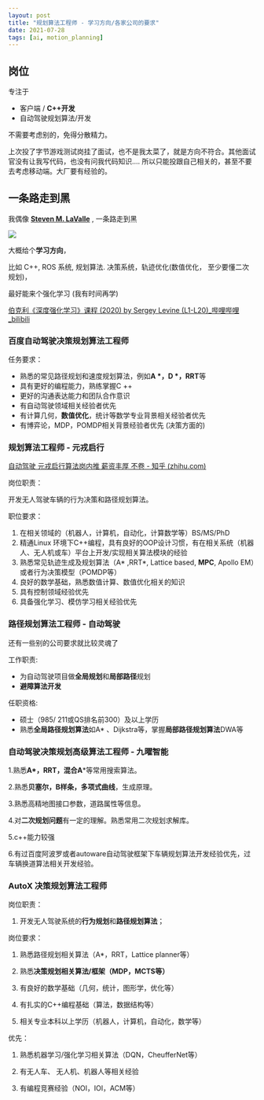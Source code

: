 ```yaml
---
layout: post
title: "规划算法工程师 - 学习方向/各家公司的要求"
date: 2021-07-28
tags: [ai, motion_planning]
---
```






## 岗位

专注于 

- 客户端 / **C++开发**
- 自动驾驶规划算法/开发

不需要考虑别的，免得分散精力。

上次投了字节游戏测试岗挂了面试，也不是我太菜了，就是方向不符合。其他面试官没有让我写代码，也没有问我代码知识.... 所以只能投跟自己相关的，甚至不要去考虑移动端。大厂要有经验的。 



## 一条路走到黑

我偶像 **[Steven M. LaValle](http://lavalle.pl/)** , 一条路走到黑

![](/shared/imgs/newcover3-20210728204725754.jpg)

大概给个**学习方向**， 

比如 C++, ROS 系统, 规划算法. 决策系统，轨迹优化(数值优化， 至少要懂二次规划)， 

最好能来个强化学习 (我有时间再学)

[伯克利《深度强化学习》课程 (2020) by Sergey Levine (L1-L20)_哔哩哔哩_bilibili](https://www.bilibili.com/video/BV1kA41177Na/)



### 百度自动驾驶决策规划算法工程师

任务要求：
- 熟悉的常见路径规划和速度规划算法，例如**A *，D *，RRT**等
- 具有更好的编程能力，熟练掌握C ++
- 更好的沟通表达能力和团队合作意识
- 有自动驾驶领域相关经验者优先
- 有计算几何，**数值优化**，统计等数学专业背景相关经验者优先
- 有博弈论，MDP，POMDP相关背景经验者优先 (决策方面的)

### 规划算法工程师 - 元戎启行

[自动驾驶 元戎启行算法岗内推 薪资丰厚 不卷 - 知乎 (zhihu.com)](https://zhuanlan.zhihu.com/p/392968066)

岗位职责：

开发无人驾驶车辆的行为决策和路径规划算法。

职位要求：

1. 在相关领域的（机器人，计算机，自动化，计算数学等）BS/MS/PhD
2. 精通Linux 环境下C++编程，具有良好的OOP设计习惯，有在相关系统（机器人、无人机或车）平台上开发/实现相关算法模块的经验
3. 熟悉常见轨迹生成及规划算法（A\* ,RRT\*, Lattice based, **MPC**, Apollo EM）或者行为决策模型（POMDP等）
4. 良好的数学基础，熟悉数值计算、数值优化相关的知识
5. 具有控制领域经验优先
6. 具备强化学习、模仿学习相关经验优先

### 路径规划算法工程师 - 自动驾驶

还有一些别的公司要求就比较灵魂了

工作职责:

- 为自动驾驶项目做**全局规划**和**局部路径**规划 
- **避障算法开发**

任职资格:

- 硕士（985/ 211或QS排名前300）及以上学历
- 熟悉**全局路径规划算法**如A* 、Dijkstra等，掌握**局部路径规划算法**DWA等

### 自动驾驶决策规划高级算法工程师 - **九曜智能**

1.熟悉**A*，RRT，混合A***等常用搜索算法。

2.熟悉**贝塞尔，B样条，多项式曲线**，生成原理。

3.熟悉高精地图接口参数，道路属性等信息。

4.对**二次规划问题**有一定的理解。熟悉常用二次规划求解库。

5.c++能力较强 

6.有过百度阿波罗或者autoware自动驾驶框架下车辆规划算法开发经验优先，过车辆换道算法相关开发经验。



### AutoX 决策规划算法工程师

岗位职责：

1. 开发无人驾驶系统的**行为规划**和**路径规划算法**；

岗位要求：

1. 熟悉路径规划相关算法（A*，RRT，Lattice planner等）

2. 熟悉**决策规划相关算法/框架（MDP，MCTS等）**

4. 有良好的数学基础（几何，统计，图形学，优化等）

6. 有扎实的C++编程基础（算法，数据结构等）

7. 相关专业本科以上学历（机器人，计算机，自动化，数学等）

优先：

1. 熟悉机器学习/强化学习相关算法（DQN，CheufferNet等）

2. 有无人车、 无人机、机器人等相关经验

3. 有编程竞赛经验（NOI，IOI，ACM等）
